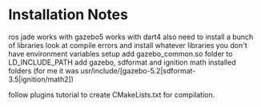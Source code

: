 Installation Notes
============================

ros jade works with gazebo5 works with dart4
    also need to install a bunch of libraries
    look at compile errors and install whatever libraries you don't have
environment variables setup
    add gazebo_common.so folder to LD_INCLUDE_PATH
    add gazebo, sdformat and ignition math installed folders (for me it was usr/include/[gazebo-5.2|sdformat-3.5|ignition/math2])

follow plugins tutorial to create CMakeLists.txt for compilation.
